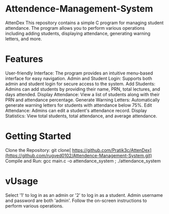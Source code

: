 # Attendence-Management-System
AttenDex
This repository contains a simple C program for managing student attendance. The program allows you to perform various operations including adding students, displaying attendance, generating warning letters, and more.

# Features
User-friendly Interface: The program provides an intuitive menu-based interface for easy navigation.
Admin and Student Login: Supports both admin and student login for secure access to the system.
Add Students: Admins can add students by providing their name, PRN, total lectures, and days attended.
Display Attendance: View a list of students along with their PRN and attendance percentage.
Generate Warning Letters: Automatically generate warning letters for students with attendance below 75%.
Edit Attendance: Admins can edit a student's attendance record.
Display Statistics: View total students, total attendance, and average attendance.

# Getting Started
Clone the Repository: git clone[ https://github.com/Pratik3c/AttenDex](https://github.com/rugved0102/Attendence-Management-System.git)
Compile and Run: gcc main.c -o attendance_system ; ./attendance_system

# vUsage
Select '1' to log in as an admin or '2' to log in as a student.
Admin username and password are both 'admin'.
Follow the on-screen instructions to perform various operations.
